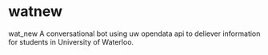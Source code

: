 # watnew
wat_new
A conversational bot using uw opendata api to deliever information for students in University of Waterloo.
